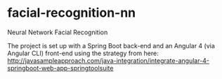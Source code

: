 # facial-recognition-nn
Neural Network Facial Recognition

The project is set up with a Spring Boot back-end and an Angular 4 (via Angular CLI) front-end using the strategy from here: http://javasampleapproach.com/java-integration/integrate-angular-4-springboot-web-app-springtoolsuite
